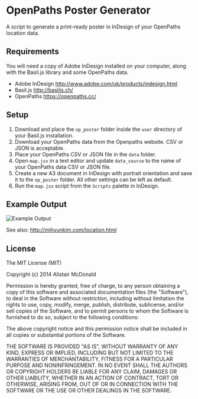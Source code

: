OpenPaths Poster Generator
===========

A script to generate a print-ready poster in InDesign of your OpenPaths location data.


## Requirements
You will need a copy of Adobe InDesign installed on your computer, along with the Basil.js library and some OpenPaths data.
* Adobe InDesign http://www.adobe.com/uk/products/indesign.html
* Basil.js http://basiljs.ch/
* OpenPaths https://openpaths.cc/


## Setup
1. Download and place the `op_poster` folder inside the `user` directory of your Basil.js installation.
1. Download your OpenPaths data from the Openpaths website. CSV or JSON is acceptable.
1. Place your OpenPaths CSV or JSON file in the `data` folder.
1. Open `map.jsx` in a text editor and update `data_source` to the name of your OpenPaths data CSV or JSON file.
1. Create a new A3 document in InDesign with portrait orientation and save it to the `op_poster` folder. All other settings can be left as default.
1. Run the `map.jsx` script from the `Scripts` palette in InDesign.


## Example Output
![Example Output](http://almcd.github.io/map.jpg)

See also: http://mihyunkim.com/location.html


## License
The MIT License (MIT)

Copyright (c) 2014 Alistair McDonald

Permission is hereby granted, free of charge, to any person obtaining a copy
of this software and associated documentation files (the "Software"), to deal
in the Software without restriction, including without limitation the rights
to use, copy, modify, merge, publish, distribute, sublicense, and/or sell
copies of the Software, and to permit persons to whom the Software is
furnished to do so, subject to the following conditions:

The above copyright notice and this permission notice shall be included in
all copies or substantial portions of the Software.

THE SOFTWARE IS PROVIDED "AS IS", WITHOUT WARRANTY OF ANY KIND, EXPRESS OR
IMPLIED, INCLUDING BUT NOT LIMITED TO THE WARRANTIES OF MERCHANTABILITY,
FITNESS FOR A PARTICULAR PURPOSE AND NONINFRINGEMENT. IN NO EVENT SHALL THE
AUTHORS OR COPYRIGHT HOLDERS BE LIABLE FOR ANY CLAIM, DAMAGES OR OTHER
LIABILITY, WHETHER IN AN ACTION OF CONTRACT, TORT OR OTHERWISE, ARISING FROM,
OUT OF OR IN CONNECTION WITH THE SOFTWARE OR THE USE OR OTHER DEALINGS IN
THE SOFTWARE.
